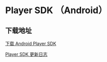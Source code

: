 # Player SDK （Android）

## 下载地址

[下载 Android Player SDK](https://liteav.sdk.qcloud.com/download/latest/TXLiteAVSDK_Player_Android_latest.zip)

[Player SDK 更新日志](https://cloud.tencent.com/document/product/881/62169)

